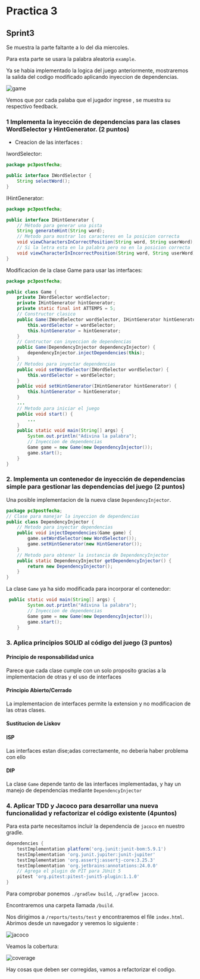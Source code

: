 # Practica 3

## Sprint3

Se muestra la parte faltante a lo del dia miercoles.

Para esta parte se usara la palabra aleatoria `example`.

Ya se habia implementado la logica del juego anteriormente, mostraremos la salida del codigo modificado aplicando inyeccion de dependencias.

![game](/PC3PostFecha/images/game.png)

Vemos que por cada palaba que el jugador ingrese , se muestra su respectivo feedback.

### 1 Implementa la inyección de dependencias para las clases WordSelector y HintGenerator. (2 puntos)

* Creacion de las interfaces :

IwordSelector:

```java
package pc3postfecha;

public interface IWordSelector {
    String selectWord();
}
```

IHintGenerator:

```java
package pc3postfecha;

public interface IHintGenerator {
    // Método para generar una pista
    String generateHint(String word);
    // Metodo para mostrar los caracteres en la posicion correcta
    void viewCharactersInCorrectPosition(String word, String userWord);
    // Si la letra esta en la palabra pero no en la posicion correcta
    void viewCharacterInIncorrectPosition(String word, String userWord);    
}
```

Modificacion de la clase Game para usar las interfaces:

```java
package pc3postfecha;

public class Game {
    private IWordSelector wordSelector;
    private IHintGenerator hintGenerator;
    private static final int ATTEMPS = 5; 
    // Constructor clasico
    public Game(IWordSelector wordSelector, IHintGenerator hintGenerator) {
        this.wordSelector = wordSelector;
        this.hintGenerator = hintGenerator;
    }
    // Contructor con inyeccion de dependencias
    public Game(DependencyInjector dependencyInjector) {
        dependencyInjector.injectDependencies(this);
    }
    // Metodos para inyectar dependencias
    public void setWordSelector(IWordSelector wordSelector) {
        this.wordSelector = wordSelector;
    }
    public void setHintGenerator(IHintGenerator hintGenerator) {
        this.hintGenerator = hintGenerator;
    }
    ...
    // Metodo para iniciar el juego
    public void start() {
        ...
    }
    public static void main(String[] args) {
        System.out.println("Adivina la palabra");
        // Inyeccion de dependencias
        Game game = new Game(new DependencyInjector());
        game.start();
    }
}
```

### 2. Implementa un contenedor de inyección de dependencias simple para gestionar las dependencias del juego (2 puntos)

Una posible implementacion de la nueva clase `DependencyInjector`.

```java
package pc3postfecha;
// Clase para manejar la inyeccion de dependencias
public class DependencyInjector {
    // Metodo para inyectar dependencias
    public void injectDependencies(Game game) {
        game.setWordSelector(new WordSelector());
        game.setHintGenerator(new HintGenerator());
    }
    // Metodo para obtener la instancia de DependencyInjector
    public static DependencyInjector getDependencyInjector() {
        return new DependencyInjector();
    }
}
```

La clase `Game` ya ha sido modificada para incorporar el contenedor:

```java
 public static void main(String[] args) {
        System.out.println("Adivina la palabra");
        // Inyeccion de dependencias
        Game game = new Game(new DependencyInjector());
        game.start();
    }
```

### 3. Aplica principios SOLID al código del juego (3 puntos)

#### Principio de responsabilidad unica

Parece que cada clase cumple con un solo proposito gracias a la implementacion de otras y el uso de interfaces

#### Principio Abierto/Cerrado

La implementacion de interfaces permite la extension y no modificacion de las otras clases.

#### Sustitucion  de Liskov

#### ISP

Las interfaces estan dise;adas correctamente, no deberia haber problema con ello

#### DIP

La clase `Game` depende tanto de las interfaces implementadas, y hay un manejo de dependencias mediante `DependencyInjector`

### 4. Aplicar TDD y Jacoco para desarrollar una nueva funcionalidad y refactorizar el código existente (4puntos)

Para esta parte necesitamos incluir la dependencia de `jacoco` en nuestro gradle.

```gradle
dependencies {
    testImplementation platform('org.junit:junit-bom:5.9.1')
    testImplementation 'org.junit.jupiter:junit-jupiter'
    testImplementation 'org.assertj:assertj-core:3.25.3'
    testImplementation 'org.jetbrains:annotations:24.0.0'
    // Agrega el plugin de PIT para JUnit 5
    pitest 'org.pitest:pitest-junit5-plugin:1.1.0'
}
```

Para comprobar ponemos `./gradlew build`, `./gradlew jacoco`.

Encontraremos una carpeta llamada `/build`.

Nos dirigimos a `/reports/tests/test` y encontraremos el file `index.html`.
Abrimos desde un navegador y veremos lo siguiente :

![jacoco](/PC3PostFecha/images/jacoco.png)

Veamos la cobertura:

![coverage](/PC3PostFecha/images/coverage.png)

Hay cosas que deben ser corregidas, vamos a refactorizar el codigo.
